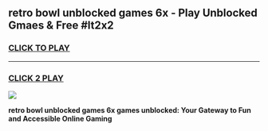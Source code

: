 
## retro bowl unblocked games 6x - Play Unblocked Gmaes & Free #lt2x2
<h3>
<a href="https://news.freeplayer.one?title=retro_bowl_unblocked_games_6x&ref=03M">CLICK TO PLAY</a></h3>
<hr>

<h3>
<a href="https://news.freeplayer.one?title=retro_bowl_unblocked_games_6x&ref=03M">CLICK 2 PLAY</a>
  
</h3>

<a href="https://news.freeplayer.one?title=retro_bowl_unblocked_games_6x&ref=03M"><img src="https://clearcache.store/games.png"></a>


**retro bowl unblocked games 6x games unblocked: Your Gateway to Fun and Accessible Online Gaming**
